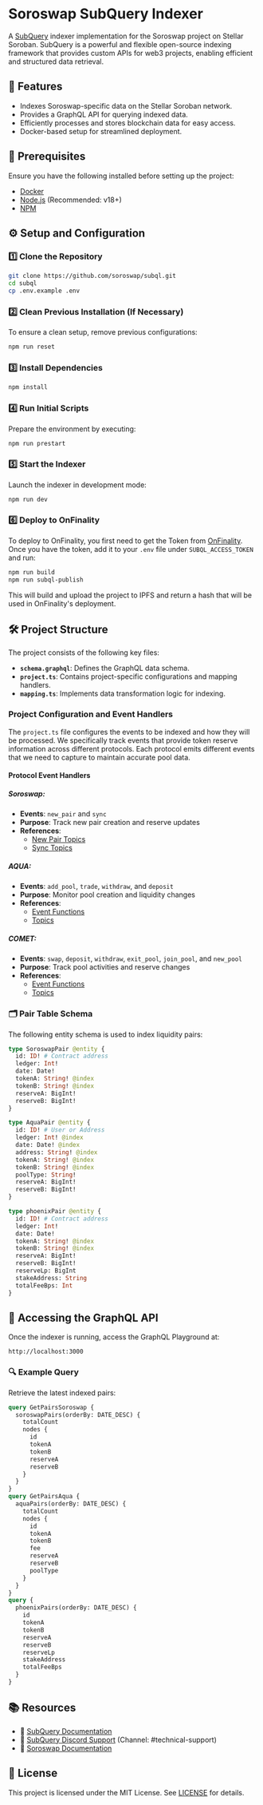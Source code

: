 # Soroswap SubQuery Indexer

A [SubQuery](https://subquery.network) indexer implementation for the Soroswap project on Stellar Soroban. SubQuery is a powerful and flexible open-source indexing framework that provides custom APIs for web3 projects, enabling efficient and structured data retrieval.

## 🚀 Features

- Indexes Soroswap-specific data on the Stellar Soroban network.
- Provides a GraphQL API for querying indexed data.
- Efficiently processes and stores blockchain data for easy access.
- Docker-based setup for streamlined deployment.

## 📌 Prerequisites

Ensure you have the following installed before setting up the project:

- [Docker](https://www.docker.com/)
- [Node.js](https://nodejs.org/) (Recommended: v18+)
- [NPM](https://www.npmjs.com/)

## ⚙️ Setup and Configuration

### 1️⃣ Clone the Repository

```bash
git clone https://github.com/soroswap/subql.git
cd subql
cp .env.example .env
```

### 2️⃣ Clean Previous Installation (If Necessary)

To ensure a clean setup, remove previous configurations:

```bash
npm run reset
```

### 3️⃣ Install Dependencies

```bash
npm install
```

### 4️⃣ Run Initial Scripts

Prepare the environment by executing:

```bash
npm run prestart
```

### 5️⃣ Start the Indexer

Launch the indexer in development mode:

```bash
npm run dev
```

### 6️⃣ Deploy to OnFinality

To deploy to OnFinality, you first need to get the Token from [OnFinality](https://indexing.onfinality.io/). Once you have the token, add it to your `.env` file under `SUBQL_ACCESS_TOKEN` and run:

```bash
npm run build
npm run subql-publish
```

This will build and upload the project to IPFS and return a hash that will be used in OnFinality's deployment.

## 🛠 Project Structure

The project consists of the following key files:

- **`schema.graphql`**: Defines the GraphQL data schema.
- **`project.ts`**: Contains project-specific configurations and mapping handlers.
- **`mapping.ts`**: Implements data transformation logic for indexing.

### Project Configuration and Event Handlers

The `project.ts` file configures the events to be indexed and how they will be processed. We specifically track events that provide token reserve information across different protocols. Each protocol emits different events that we need to capture to maintain accurate pool data.

#### Protocol Event Handlers

##### Soroswap:

- **Events**: `new_pair` and `sync`
- **Purpose**: Track new pair creation and reserve updates
- **References**:
  - [New Pair Topics](https://github.com/soroswap/core/blob/fdc28f6b0d422263ba509b2ebbc573ac1b897aec/contracts/factory/src/event.rs#L29)
  - [Sync Topics](https://github.com/soroswap/core/blob/fdc28f6b0d422263ba509b2ebbc573ac1b897aec/contracts/pair/src/event.rs#L103)

##### AQUA:

- **Events**: `add_pool`, `trade`, `withdraw`, and `deposit`
- **Purpose**: Monitor pool creation and liquidity changes
- **References**:
  - [Event Functions](https://github.com/AquaToken/soroban-amm/blob/master/liquidity_pool_router/src/events.rs)
  - [Topics](https://github.com/AquaToken/soroban-amm/blob/master/liquidity_pool_events/src/lib.rs)

##### COMET:

- **Events**: `swap`, `deposit`, `withdraw`, `exit_pool`, `join_pool`, and `new_pool`
- **Purpose**: Track pool activities and reserve changes
- **References**:
  - [Event Functions](https://github.com/CometDEX/comet-contracts-v1/blob/ef4cbfad0a35202ad267c14d163d2f362995a8d3/contracts/src/c_pool/event.rs)
  - [Topics](https://github.com/CometDEX/comet-contracts-v1/blob/ef4cbfad0a35202ad267c14d163d2f362995a8d3/contracts/src/c_pool/call_logic/pool.rs)

### 🗂 Pair Table Schema

The following entity schema is used to index liquidity pairs:

```graphql
type SoroswapPair @entity {
  id: ID! # Contract address
  ledger: Int!
  date: Date!
  tokenA: String! @index
  tokenB: String! @index
  reserveA: BigInt!
  reserveB: BigInt!
}

type AquaPair @entity {
  id: ID! # User or Address
  ledger: Int! @index
  date: Date! @index
  address: String! @index
  tokenA: String! @index
  tokenB: String! @index
  poolType: String!
  reserveA: BigInt!
  reserveB: BigInt!
}

type phoenixPair @entity {
  id: ID! # Contract address
  ledger: Int!
  date: Date!
  tokenA: String! @index
  tokenB: String! @index
  reserveA: BigInt!
  reserveB: BigInt!
  reserveLp: BigInt
  stakeAddress: String
  totalFeeBps: Int
}
```

## 📡 Accessing the GraphQL API

Once the indexer is running, access the GraphQL Playground at:

```
http://localhost:3000
```

### 🔍 Example Query

Retrieve the latest indexed pairs:

```graphql
query GetPairsSoroswap {
  soroswapPairs(orderBy: DATE_DESC) {
    totalCount
    nodes {
      id
      tokenA
      tokenB
      reserveA
      reserveB
    }
  }
}
query GetPairsAqua {
  aquaPairs(orderBy: DATE_DESC) {
    totalCount
    nodes {
      id
      tokenA
      tokenB
      fee
      reserveA
      reserveB
      poolType
    }
  }
}
query {
  phoenixPairs(orderBy: DATE_DESC) {
    id
    tokenA
    tokenB
    reserveA
    reserveB
    reserveLp
    stakeAddress
    totalFeeBps
  }
}
```

## 📚 Resources

- 📖 [SubQuery Documentation](https://academy.subquery.network)
- 💬 [SubQuery Discord Support](https://discord.com/invite/subquery) (Channel: #technical-support)
- 🔗 [Soroswap Documentation](https://docs.soroswap.finance)

## 📄 License

This project is licensed under the MIT License. See [LICENSE](LICENSE) for details.
